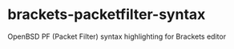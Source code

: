 brackets-packetfilter-syntax
============================

OpenBSD PF (Packet Filter) syntax highlighting for Brackets editor
